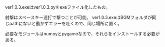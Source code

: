 ver1.0.3.exeはver1.0.3.pyをexeファイル化したもの。

射撃はスペースキー連打で撃つことが可能。
ver1.0.3.exeはBGMフォルダが同じpathにないと動かずエラーを吐くので、同じ場所に置く。

必要なモジュールはnumpyとpygameなので、それらをインストールする必要がある。
